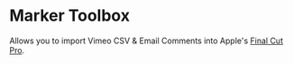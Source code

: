 # Marker Toolbox

Allows you to import Vimeo CSV & Email Comments into Apple's [Final Cut Pro](https://www.apple.com/final-cut-pro/).